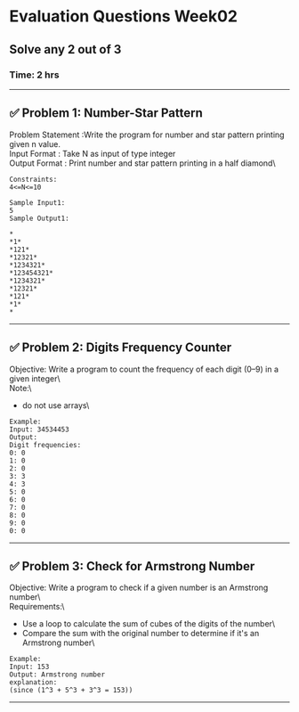 # **Evaluation Questions Week02**
## Solve any 2 out of 3 
### Time: 2 hrs

---

## ✅ **Problem 1:  Number-Star Pattern**

Problem Statement :Write the program for number and star pattern printing given n value.\
Input  Format  : Take N as input of type integer\
Output Format  : Print  number and star pattern printing in a half diamond\ 

```
Constraints:
4<=N<=10

Sample Input1:
5
Sample Output1:

*
*1*
*121*
*12321*
*1234321*
*123454321*
*1234321*
*12321*
*121*
*1*
*
```
---


## ✅ **Problem 2: Digits Frequency Counter**

Objective: Write a program to count the frequency of each digit (0–9) in a given integer\  
Note:\
- do not use arrays\  
```
Example:  
Input: 34534453  
Output:  
Digit frequencies:  
0: 0  
1: 0  
2: 0  
3: 3  
4: 3
5: 0
6: 0
7: 0
8: 0
9: 0
0: 0  
````
---

## ✅ **Problem 3: Check for Armstrong Number**

Objective: Write a program to check if a given number is an Armstrong number\  
Requirements:\  
- Use a loop to calculate the sum of cubes of the digits of the number\  
- Compare the sum with the original number to determine if it's an Armstrong number\  
```
Example:  
Input: 153  
Output: Armstrong number 
explanation: 
(since (1^3 + 5^3 + 3^3 = 153))
```

---

